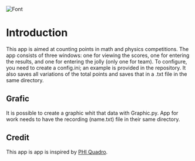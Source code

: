 ![Font](https://github.com/AsrtoMichi/MathScore/assets/146475341/96c02f82-04eb-4838-8e2b-c69475608a18)
# Introduction
This app is aimed at counting points in math and physics competitions.
The app consists of three windows: one for viewing the scores, one for entering the results, and one for entering the jolly (only one for team).
To configure, you need to create a config.ini; an example is provided in the repository.
It also saves all variations of the total points and saves that in a .txt file in the same directory.
## Grafic
It is possible to create a graphic whit that data with Graphic.py.
App for work needs to have the recording (name.txt) file in their same directory.

## Credit
This app is app is inspired by [PHI Quadro](https://www.phiquadro.it/index.php).
